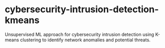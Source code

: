 # cybersecurity-intrusion-detection-kmeans
Unsupervised ML approach for cybersecurity intrusion detection using K-means clustering to identify network anomalies and potential threats.
